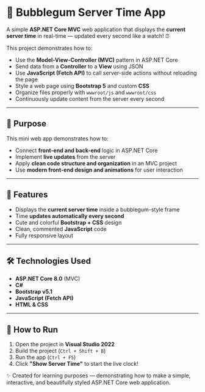 ﻿# 🍬 Bubblegum Server Time App

A simple **ASP.NET Core MVC** web application that displays the **current server time** in real-time — updated every second like a watch! ⏰  

This project demonstrates how to:
- Use the **Model-View-Controller (MVC)** pattern in ASP.NET Core  
- Send data from a **Controller** to a **View** using JSON  
- Use **JavaScript (Fetch API)** to call server-side actions without reloading the page  
- Style a web page using **Bootstrap 5** and custom **CSS**  
- Organize files properly with `wwwroot/js` and `wwwroot/css`  
- Continuously update content from the server every second  


---

## 🎯 Purpose
This mini web app demonstrates how to:
- Connect **front-end and back-end** logic in ASP.NET Core  
- Implement **live updates** from the server  
- Apply **clean code structure and organization** in an MVC project  
- Use **modern front-end design and animations** for user interaction  

---

## 🧩 Features
- Displays the **current server time** inside a bubblegum-style frame  
- Time **updates automatically every second**  
- Cute and colorful **Bootstrap + CSS** design  
- Clean, commented **JavaScript** code  
- Fully responsive layout  

---

## 🛠️ Technologies Used
- **ASP.NET Core 8.0** (MVC)
- **C#**
- **Bootstrap v5.1**
- **JavaScript (Fetch API)**
- **HTML & CSS**

---

## 🚀 How to Run
1. Open the project in **Visual Studio 2022**  
2. Build the project (`Ctrl + Shift + B`)  
3. Run the app (`Ctrl + F5`)  
4. Click **"Show Server Time"** to start the live clock!  


✨ Created for learning purposes — demonstrating how to make a simple, interactive, and beautifully styled ASP.NET Core web application.